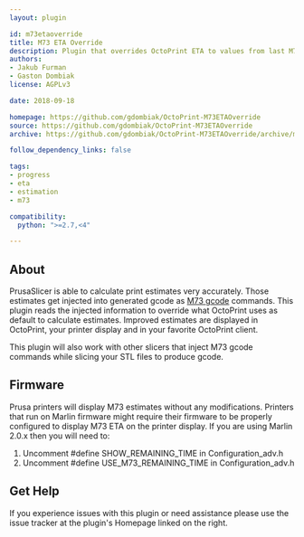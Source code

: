 ```yaml
---
layout: plugin

id: m73etaoverride
title: M73 ETA Override
description: Plugin that overrides OctoPrint ETA to values from last M73 gcode sent to the printer
authors:
- Jakub Furman
- Gaston Dombiak
license: AGPLv3

date: 2018-09-18

homepage: https://github.com/gdombiak/OctoPrint-M73ETAOverride
source: https://github.com/gdombiak/OctoPrint-M73ETAOverride
archive: https://github.com/gdombiak/OctoPrint-M73ETAOverride/archive/master.zip

follow_dependency_links: false

tags:
- progress
- eta
- estimation
- m73

compatibility:
  python: ">=2.7,<4"

---
```


## About
PrusaSlicer is able to calculate print estimates very accurately. Those estimates get injected into generated gcode as [M73 gcode](https://marlinfw.org/docs/gcode/M073.html) commands. This plugin reads the injected information to override what OctoPrint uses as default to calculate estimates. Improved estimates are displayed in OctoPrint, your printer display and in your favorite OctoPrint client.

This plugin will also work with other slicers that inject M73 gcode commands while slicing your STL files to produce gcode.

## Firmware

Prusa printers will display M73 estimates without any modifications. Printers that run on Marlin firmware might require their firmware to be properly configured to display M73 ETA on the printer display. If you are using Marlin 2.0.x then you will need to:
1. Uncomment #define SHOW_REMAINING_TIME in Configuration_adv.h
1. Uncomment #define USE_M73_REMAINING_TIME in Configuration_adv.h

## Get Help

If you experience issues with this plugin or need assistance please use the issue tracker at the plugin's Homepage linked on the right.
